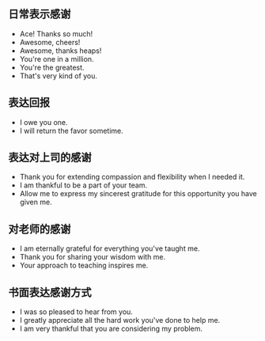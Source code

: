 ## 日常表示感谢
- Ace! Thanks so much!
- Awesome, cheers!
- Awesome, thanks heaps!
- You're one in a million.
- You're the greatest.
- That's very kind of you.

## 表达回报
- I owe you one.
- I will return the favor sometime.

## 表达对上司的感谢
- Thank you for extending compassion and flexibility when I needed it.
- I am thankful to be a part of your team.
- Allow me to express my sincerest gratitude for this opportunity you have given me.

## 对老师的感谢
- I am eternally grateful for everything you've taught me.
- Thank you for sharing your wisdom with me.
- Your approach to teaching inspires me.

## 书面表达感谢方式
- I was so pleased to hear from you.
- I greatly appreciate all the hard work you've done to help me.
-  I am very thankful that you are considering my problem.

